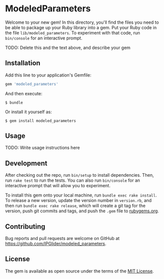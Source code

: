 # ModeledParameters

Welcome to your new gem! In this directory, you'll find the files you need to be able to package up your Ruby library into a gem. Put your Ruby code in the file `lib/modeled_parameters`. To experiment with that code, run `bin/console` for an interactive prompt.

TODO: Delete this and the text above, and describe your gem

## Installation

Add this line to your application's Gemfile:

```ruby
gem 'modeled_parameters'
```

And then execute:

    $ bundle

Or install it yourself as:

    $ gem install modeled_parameters

## Usage

TODO: Write usage instructions here

## Development

After checking out the repo, run `bin/setup` to install dependencies. Then, run `rake test` to run the tests. You can also run `bin/console` for an interactive prompt that will allow you to experiment.

To install this gem onto your local machine, run `bundle exec rake install`. To release a new version, update the version number in `version.rb`, and then run `bundle exec rake release`, which will create a git tag for the version, push git commits and tags, and push the `.gem` file to [rubygems.org](https://rubygems.org).

## Contributing

Bug reports and pull requests are welcome on GitHub at https://github.com/IPGlider/modeled_parameters.


## License

The gem is available as open source under the terms of the [MIT License](http://opensource.org/licenses/MIT).

